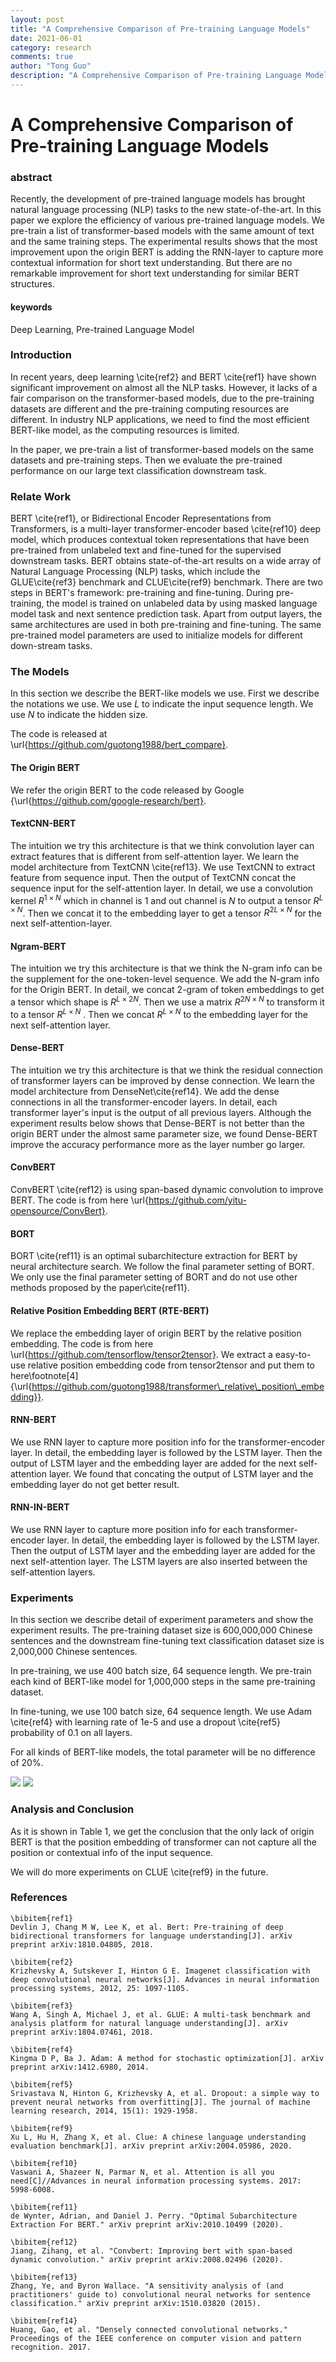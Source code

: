 ```yaml
---
layout: post
title: "A Comprehensive Comparison of Pre-training Language Models"
date: 2021-06-01
category: research
comments: true
author: "Tong Guo"
description: "A Comprehensive Comparison of Pre-training Language Models Under Same Resource"
---
```

# A Comprehensive Comparison of Pre-training Language Models

### abstract

Recently, the development of pre-trained language models has brought natural language processing (NLP) tasks to the new state-of-the-art. In this paper we explore the efficiency of various pre-trained language models. We pre-train a list of transformer-based models with the same amount of text and the same training steps. The experimental results shows that the most improvement upon the origin BERT is adding the RNN-layer to capture more contextual information for short text understanding. But there are no remarkable improvement for short text understanding for similar BERT structures.


#### keywords

Deep Learning, Pre-trained Language Model


### Introduction

In recent years, deep learning \cite{ref2} and BERT \cite{ref1} have shown significant improvement on almost all the NLP tasks. However, it lacks of a fair comparison on the transformer-based models, due to the pre-training datasets are different and the pre-training computing resources are different. In industry NLP applications, we need to find the most efficient BERT-like model, as the computing resources is limited.

In the paper, we pre-train a list of transformer-based models on the same datasets and pre-training steps. Then we evaluate the pre-trained performance on our large text classification downstream task.
 



### Relate Work

BERT \cite{ref1}, or Bidirectional Encoder Representations from Transformers, is a multi-layer transformer-encoder based \cite{ref10} deep model, which produces contextual token representations that have been pre-trained from unlabeled text and fine-tuned for the supervised downstream tasks. BERT obtains state-of-the-art results on a wide array of Natural Language Processing (NLP) tasks, which include the GLUE\cite{ref3} benchmark and CLUE\cite{ref9} benchmark. There are two steps in BERT's framework: pre-training and fine-tuning. During pre-training, the model is trained on unlabeled data by using masked language model task and next sentence prediction task. Apart from output layers, the same architectures are used in both pre-training and fine-tuning. The same pre-trained model parameters are used to initialize models for different down-stream tasks. 




### The Models

In this section we describe the BERT-like models we use. First we describe the notations we use. We use $L$ to indicate the input sequence length. We use $N$ to indicate the hidden size. 

The code is released at \url{https://github.com/guotong1988/bert_compare}.

#### The Origin BERT

We refer the origin BERT to the code released by Google {\url{https://github.com/google-research/bert}.

#### TextCNN-BERT

The intuition we try this architecture is that we think convolution layer can extract features that is different from self-attention layer. We learn the model architecture from TextCNN \cite{ref13}. We use TextCNN to extract feature from sequence input. Then the output of TextCNN concat the sequence input for the self-attention layer. In detail, we use a convolution kernel $R^{1 × N}$ which in channel is $1$ and out channel is $N$ to output a tensor $R^{L × N}$. Then we concat it to the embedding layer to get a tensor $R^{2L × N}$ for the next self-attention-layer.

#### Ngram-BERT

The intuition we try this architecture is that we think the N-gram info can be the supplement for the one-token-level sequence. We add the N-gram info for the Origin BERT. In detail, we concat 2-gram of token embeddings to get a tensor which shape is $R^{L × 2N}$. Then we use a matrix $R^{2N × N}$ to transform it to a tensor $R^{L × N}$ . Then we concat $R^{L × N}$ to the embedding layer for the next self-attention layer.

#### Dense-BERT

The intuition we try this architecture is that we think the residual connection of transformer layers can be improved by dense connection. We learn the model architecture from DenseNet\cite{ref14}. We add the dense connections in all the transformer-encoder layers. In detail, each transformer layer's input is the output of all previous layers. Although the experiment results below shows that Dense-BERT is not better than the origin BERT under the almost same parameter size, we found Dense-BERT improve the accuracy performance more as the layer number go larger.

#### ConvBERT

ConvBERT \cite{ref12} is using span-based dynamic convolution to improve BERT. The code is from here \url{https://github.com/yitu-opensource/ConvBert}.

#### BORT

BORT \cite{ref11} is an optimal subarchitecture extraction for BERT by neural architecture search. We follow the final parameter setting of BORT. We only use the final parameter setting of BORT and do not use other methods proposed by the paper\cite{ref11}.

#### Relative Position Embedding BERT (RTE-BERT)

We replace the embedding layer of origin BERT by the relative position embedding. The code is from here \url{https://github.com/tensorflow/tensor2tensor}. We extract a easy-to-use relative position embedding code from tensor2tensor and put them to here\footnote[4]{\url{https://github.com/guotong1988/transformer\_relative\_position\_embedding}}.

#### RNN-BERT

We use RNN layer to capture more position info for the transformer-encoder layer. In detail, the embedding layer is followed by the LSTM layer. Then the output of LSTM layer and the embedding layer are added for the next self-attention layer. We found that concating the output of LSTM layer and the embedding layer do not get better result. 

#### RNN-IN-BERT

We use RNN layer to capture more position info for each transformer-encoder layer. In detail, the embedding layer is followed by the LSTM layer. Then the output of LSTM layer and the embedding layer are added for the next self-attention layer. The LSTM layers are also inserted between the self-attention layers.


### Experiments

In this section we describe detail of experiment parameters and show the experiment results. The pre-training dataset size is 600,000,000 Chinese sentences and the downstream fine-tuning text classification dataset size is 2,000,000 Chinese sentences.
 
In pre-training, we use 400 batch size, 64 sequence length. We pre-train each kind of BERT-like model for 1,000,000 steps in the same pre-training dataset.

In fine-tuning, we use 100 batch size, 64 sequence length. We use Adam \cite{ref4} with learning rate of 1e-5 and use a dropout \cite{ref5} probability of 0.1 on all layers. 

For all kinds of BERT-like models, the total parameter will be no difference of 20%.


![](/assets/png/berts/table1.png)
![](/assets/png/berts/table2.png)


### Analysis and Conclusion

As it is shown in Table 1, we get the conclusion that the only lack of origin BERT is that the position embedding of transformer can not capture all the position or contextual info of the input sequence.

We will do more experiments on CLUE \cite{ref9} in the future.


### References
```
\bibitem{ref1}
Devlin J, Chang M W, Lee K, et al. Bert: Pre-training of deep bidirectional transformers for language understanding[J]. arXiv preprint arXiv:1810.04805, 2018.

\bibitem{ref2}
Krizhevsky A, Sutskever I, Hinton G E. Imagenet classification with deep convolutional neural networks[J]. Advances in neural information processing systems, 2012, 25: 1097-1105.

\bibitem{ref3}
Wang A, Singh A, Michael J, et al. GLUE: A multi-task benchmark and analysis platform for natural language understanding[J]. arXiv preprint arXiv:1804.07461, 2018.

\bibitem{ref4}
Kingma D P, Ba J. Adam: A method for stochastic optimization[J]. arXiv preprint arXiv:1412.6980, 2014.

\bibitem{ref5}
Srivastava N, Hinton G, Krizhevsky A, et al. Dropout: a simple way to prevent neural networks from overfitting[J]. The journal of machine learning research, 2014, 15(1): 1929-1958.

\bibitem{ref9}
Xu L, Hu H, Zhang X, et al. Clue: A chinese language understanding evaluation benchmark[J]. arXiv preprint arXiv:2004.05986, 2020.

\bibitem{ref10}
Vaswani A, Shazeer N, Parmar N, et al. Attention is all you need[C]//Advances in neural information processing systems. 2017: 5998-6008.

\bibitem{ref11}
de Wynter, Adrian, and Daniel J. Perry. "Optimal Subarchitecture Extraction For BERT." arXiv preprint arXiv:2010.10499 (2020).

\bibitem{ref12}
Jiang, Zihang, et al. "Convbert: Improving bert with span-based dynamic convolution." arXiv preprint arXiv:2008.02496 (2020).

\bibitem{ref13}
Zhang, Ye, and Byron Wallace. "A sensitivity analysis of (and practitioners' guide to) convolutional neural networks for sentence classification." arXiv preprint arXiv:1510.03820 (2015).

\bibitem{ref14}
Huang, Gao, et al. "Densely connected convolutional networks." Proceedings of the IEEE conference on computer vision and pattern recognition. 2017.
```
